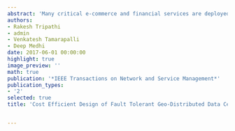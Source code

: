 ```yaml
---
abstract: 'Many critical e-commerce and financial services are deployed on geo-distributed data centers for scalability and availability. Recent market surveys show that failure of a data center is inevitable resulting in a huge financial loss. Fault-tolerance in distributed data centers is typically handled by provisioning spare capacity to mask failure at a site. We argue that the operating cost and data replication cost (for data availability) must be considered in spare capacity provisioning along with minimizing the number of servers. Since the operating cost and client demand vary across space and time, we propose cost-aware capacity provisioning to minimize the total cost of ownership (TCO) for fault-tolerant data centers. We formulate the problem of spare capacity provisioning in fault-tolerant distributed data centers using mixed integer linear programming (MILP), with an objective of minimizing the TCO. The model accounts for heterogeneous client demand, data replication strategies (single and multiple site), variation in electricity price and carbon tax, and delay constraints while computing the spare capacity. Solving the MILP using real-world data, we observed a saving in the TCO to the tune of 35% compared to a model that minimizes the total number of servers and 43% compared to the model that minimizes the average response time. We demonstrate that our model is beneficial when the cost of electricity, carbon tax, and bandwidth vary significantly across the locations, which seems to be the problem for most of the operators.'
authors:
- Rakesh Tripathi
- admin
- Venkatesh Tamarapalli
- Deep Medhi
date: 2017-06-01 00:00:00
highlight: true
image_preview: ''
math: true
publication: '*IEEE Transactions on Network and Service Management*'
publication_types:
- '2'
selected: true
title: 'Cost Efficient Design of Fault Tolerant Geo-Distributed Data Centers'


---
```

